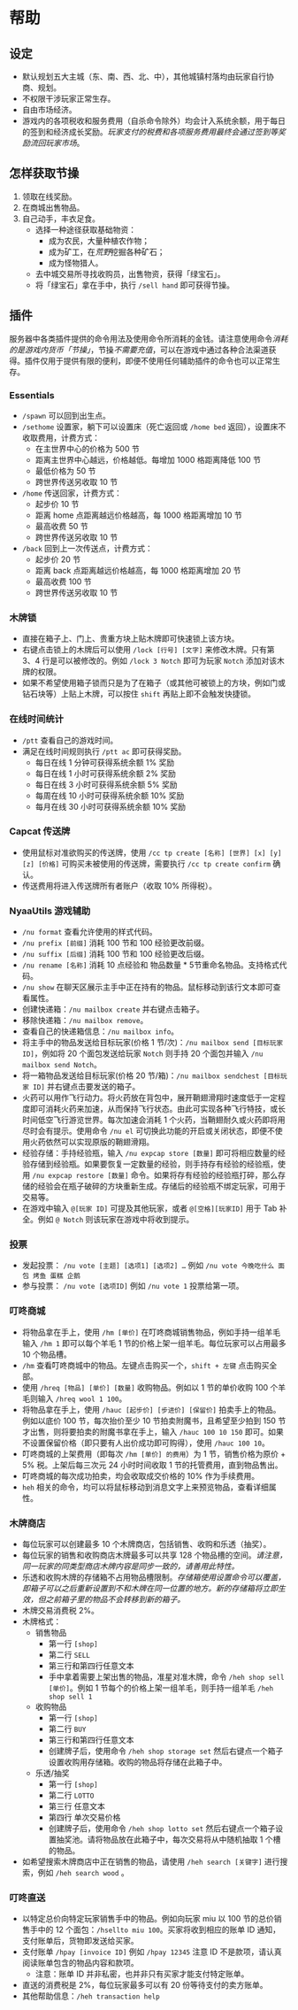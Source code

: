 # 帮助

## 设定

* 默认规划五大主城（东、南、西、北、中），其他城镇村落均由玩家自行协商、规划。
* 不权限干涉玩家正常生存。
* 自由市场经济。
* 游戏内的各项税收和服务费用（自杀命令除外）均会计入系统余额，用于每日的签到和经济成长奖励。*玩家支付的税费和各项服务费用最终会通过签到等奖励流回玩家市场*。

## 怎样获取节操

1. 领取在线奖励。
2. 在商城出售物品。
3. 自己动手，丰衣足食。
    * 选择一种途径获取基础物资：
        * 成为农民，大量种植农作物；
        * 成为矿工，在*荒野*挖掘各种矿石；
        * 成为怪物猎人。
    * 去中城交易所寻找收购员，出售物资，获得「绿宝石」。
    * 将「绿宝石」拿在手中，执行 `/sell hand` 即可获得节操。

## 插件

服务器中各类插件提供的命令用法及使用命令所消耗的金钱。请注意使用命令*消耗的是游戏内货币「节操」*，节操*不需要充值*，可以在游戏中通过各种合法渠道获得。插件仅用于提供有限的便利，即便不使用任何辅助插件的命令也可以正常生存。

### Essentials

*  `/spawn` 可以回到出生点。
*  `/sethome` 设置家，躺下可以设置床（死亡返回或 `/home bed` 返回），设置床不收取费用，计费方式：
    * 在主世界中心的价格为 500 节
    * 距离主世界中心越远，价格越低。每增加 1000 格距离降低 100 节
    * 最低价格为 50 节
    * 跨世界传送另收取 10 节
*  `/home` 传送回家，计费方式：
    * 起步价 10 节
    * 距离 home 点距离越远价格越高，每 1000 格距离增加 10 节
    * 最高收费 50 节
    * 跨世界传送另收取 10 节
*  `/back` 回到上一次传送点，计费方式：
    * 起步价 20 节
    * 距离 back 点距离越远价格越高，每 1000 格距离增加 20 节
    * 最高收费 100 节
    * 跨世界传送另收取 10 节

### 木牌锁

* 直接在箱子上、门上、贵重方块上贴木牌即可快速锁上该方块。
* 右键点击锁上的木牌后可以使用 `/lock [行号] [文字]` 来修改木牌。只有第 3、4 行是可以被修改的。例如 `/lock 3 Notch` 即可为玩家 `Notch` 添加对该木牌的权限。
* 如果不希望使用箱子锁而只是为了在箱子（或其他可被锁上的方块，例如门或钻石块等）上贴上木牌，可以按住 `shift` 再贴上即不会触发快捷锁。

### 在线时间统计

*  `/ptt` 查看自己的游戏时间。
* 满足在线时间规则执行 `/ptt ac` 即可获得奖励。
    * 每日在线 1 分钟可获得系统余额 1% 奖励
    * 每日在线 1 小时可获得系统余额 2% 奖励
    * 每日在线 3 小时可获得系统余额 5% 奖励
    * 每周在线 10 小时可获得系统余额 10% 奖励
    * 每月在线 30 小时可获得系统余额 10% 奖励

### Capcat 传送牌

* 使用鼠标对准欲购买的传送牌，使用 `/cc tp create [名称] [世界] [x] [y] [z] [价格]` 可购买未被使用的传送牌，需要执行 `/cc tp create confirm` 确认。
* 传送费用将进入传送牌所有者账户（收取 10% 所得税）。

### NyaaUtils 游戏辅助

* `/nu format` 查看允许使用的样式代码。
* `/nu prefix [前缀]` 消耗 100 节和 100 经验更改前缀。
* `/nu suffix [后缀]` 消耗 100 节和 100 经验更改后缀。
* `/nu rename [名称]` 消耗 10 点经验和 物品数量 * 5节重命名物品。支持格式代码。
* `/nu show` 在聊天区展示主手中正在持有的物品。鼠标移动到该行文本即可查看属性。
* 创建快递箱：`/nu mailbox create` 并右键点击箱子。
* 移除快递箱：`/nu mailbox remove`。
* 查看自己的快递箱信息：`/nu mailbox info`。
* 将主手中的物品发送给目标玩家(价格 1 节/次)：`/nu mailbox send [目标玩家 ID]`，例如将 20 个面包发送给玩家 `Notch` 则手持 20 个面包并输入 `/nu mailbox send Notch`。
* 将一箱物品发送给目标玩家(价格 20 节/箱)：`/nu mailbox sendchest [目标玩家 ID]` 并右键点击要发送的箱子。
* 火药可以用作飞行动力。将火药放在背包中，展开鞘翅滑翔时速度低于一定程度即可消耗火药来加速，从而保持飞行状态。由此可实现各种飞行特技，或长时间低空飞行游览世界。每次加速会消耗 1 个火药，当鞘翅耐久或火药即将用尽时会有提示。使用命令 `/nu el` 可切换此功能的开启或关闭状态，即便不使用火药依然可以实现原版的鞘翅滑翔。
* 经验存储：手持经验瓶，输入 `/nu expcap store [数量]` 即可将相应数量的经验存储到经验瓶。如果要恢复一定数量的经验，则手持存有经验的经验瓶，使用 `/nu expcap restore [数量]` 命令。如果将存有经验的经验瓶打碎，那么存储的经验会在瓶子破碎的方块重新生成。存储后的经验瓶不绑定玩家，可用于交易等。
* 在游戏中输入 `@[玩家 ID]` 可提及其他玩家，或者 `@[空格][玩家ID]` 用于 Tab 补全。例如 `@ Notch` 则该玩家在游戏中将收到提示。

### 投票

* 发起投票： `/nu vote [主题] [选项1] [选项2] …` 例如 `/nu vote 今晚吃什么 面包 烤鱼 蛋糕 企鹅`
* 参与投票： `/nu vote [选项ID]` 例如 `/nu vote 1` 投票给第一项。

### 叮咚商城

* 将物品拿在手上，使用 `/hm [单价]` 在叮咚商城销售物品，例如手持一组羊毛输入 `/hm 1` 即可以每个羊毛 1 节的价格上架一组羊毛。每位玩家可以占用最多 10 个物品槽。
* `/hm` 查看叮咚商城中的物品。左键点击购买一个，`shift + 左键` 点击购买全部。
* 使用 `/hreq [物品] [单价] [数量]` 收购物品。例如以 1 节的单价收购 100 个羊毛则输入 `/hreq wool 1 100`。
* 将物品拿在手上，使用 `/hauc [起步价] [步进价] [保留价]` 拍卖手上的物品。例如以底价 100 节，每次抬价至少 10 节拍卖附魔书，且希望至少拍到 150 节才出售，则将要拍卖的附魔书拿在手上，输入 `/hauc 100 10 150` 即可。如果不设置保留价格（即只要有人出价成功即可购得），使用 `/hauc 100 10`。
* 叮咚商城的上架费用（即每次 `/hm [单价] 的费用`）为 1 节，销售价格为原价 + 5% 税。上架后每三次元 24 小时时间收取 1 节的托管费用，直到物品售出。
* 叮咚商城的每次成功拍卖，均会收取成交价格的 10% 作为手续费用。
* `heh` 相关的命令，均可以将鼠标移动到消息文字上来预览物品，查看详细属性。

### 木牌商店

* 每位玩家可以创建最多 10 个木牌商店，包括销售、收购和乐透（抽奖）。
* 每位玩家的销售和收购商店木牌最多可以共享 128 个物品槽的空间。*请注意，同一玩家的同类型商店木牌内容是同步一致的，请善用此特性。*
* 乐透和收购木牌的存储箱不占用物品槽限制。*存储箱使用设置命令可以覆盖，即箱子可以之后重新设置到不和木牌在同一位置的地方。新的存储箱将立即生效，但之前箱子里的物品不会转移到新的箱子。*
* 木牌交易消费税 2%。
* 木牌格式：
    * 销售物品
        * 第一行 `[shop]`
        * 第二行 `SELL`
        * 第三行和第四行任意文本
        * 手中拿着需要上架出售的物品，准星对准木牌，命令 `/heh shop sell [单价]`。例如 1 节每个的价格上架一组羊毛，则手持一组羊毛 `/heh shop sell 1`
    * 收购物品
        * 第一行 `[shop]`
        * 第二行 `BUY`
        * 第三行和第四行任意文本
        * 创建牌子后，使用命令 `/heh shop storage set` 然后右键点一个箱子设置收购用存储箱。收购的物品将存储在此箱子中。
    * 乐透/抽奖
        * 第一行 `[shop]`
        * 第二行 `LOTTO`
        * 第三行 任意文本
        * 第四行 单次交易价格
        * 创建牌子后，使用命令 `/heh shop lotto set` 然后右键点一个箱子设置抽奖池。请将物品放在此箱子中，每次交易将从中随机抽取 1 个槽的物品。
* 如希望搜索木牌商店中正在销售的物品，请使用 `/heh search [关键字]` 进行搜索，例如 `/heh search wood` 。

### 叮咚直送

* 以特定总价向特定玩家销售手中的物品。例如向玩家 miu 以 100 节的总价销售手中的 12 个面包：`/hsellto miu 100`。买家将收到相应的账单 ID 通知，支付账单后，货物即发送给买家。
* 支付账单 `/hpay [invoice ID]` 例如 `/hpay 12345` 注意 ID 不是款项，请认真阅读账单包含的物品内容和款项。
    * 注意：账单 ID 并非私密，也并非只有买家才能支付特定账单。
* 直送的消费税是 2%，每位玩家最多可以有 20 份等待支付的卖方账单。
* 其他帮助信息：`/heh transaction help`

